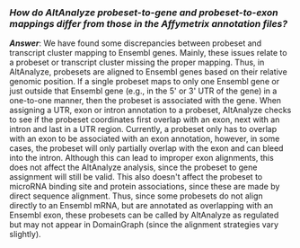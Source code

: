 ### _How do AltAnalyze probeset-to-gene and probeset-to-exon mappings differ from those in the Affymetrix annotation files?_ ###

_**Answer**_: We have found some discrepancies between probeset and transcript cluster mapping to Ensembl genes. Mainly, these issues relate to a probeset or transcript cluster missing the proper mapping. Thus, in AltAnalyze, probesets are aligned to Ensembl genes based on their relative genomic position. If a single probeset maps to only one Ensembl gene or just outside that Ensembl gene (e.g., in the 5' or 3' UTR of the gene) in a one-to-one manner, then the probeset is associated with the gene. When assigning a UTR, exon or intron annotation to a probeset, AltAnalyze checks to see if the probeset coordinates first overlap with an exon, next with an intron and last in a UTR region. Currently, a probeset only has to overlap with an exon to be associated with an exon annotation, however, in some cases, the probeset will only partially overlap with the exon and can bleed into the intron. Although this can lead to improper exon alignments, this does not affect the AltAnalyze analysis, since the probeset to gene assignment will still be valid. This also doesn't affect the probeset to microRNA binding site and protein associations, since these are made by direct sequence alignment. Thus, since some probesets do not align directly to an Ensembl mRNA, but are annotated as overlapping with an Ensembl exon, these probesets can be called by AltAnalyze as regulated but may not appear in DomainGraph (since the alignment strategies vary slightly).